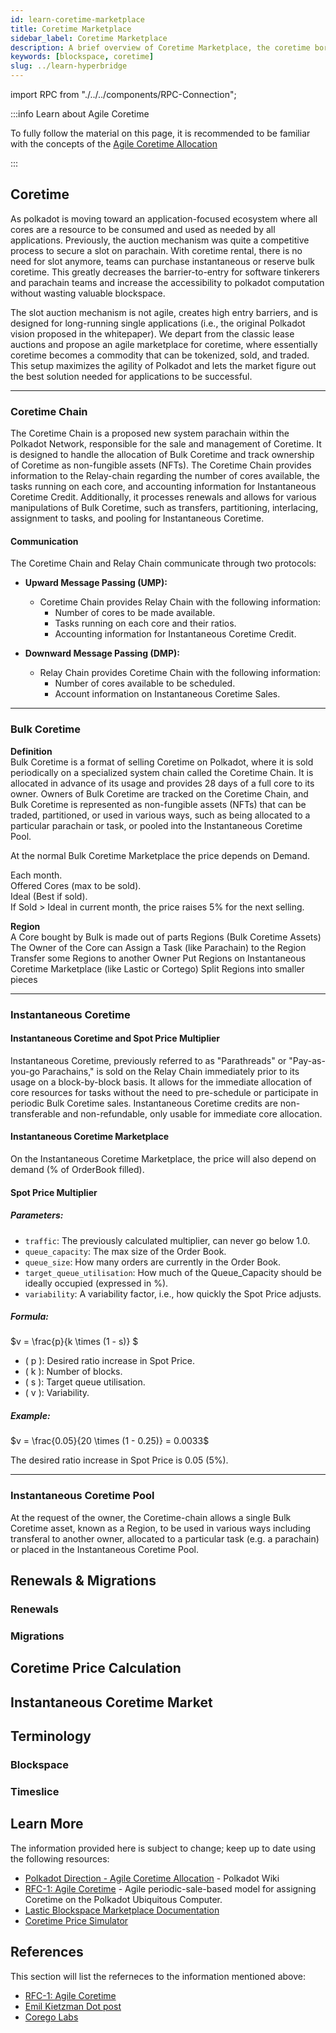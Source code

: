 ```yaml
---
id: learn-coretime-marketplace
title: Coretime Marketplace
sidebar_label: Coretime Marketplace
description: A brief overview of Coretime Marketplace, the coretime borker trade platform between parachains.
keywords: [blockspace, coretime]
slug: ../learn-hyperbridge
---
```


import RPC from "./../../components/RPC-Connection";

:::info Learn about Agile Coretime

To fully follow the material on this page, it is recommended to be familiar with the concepts of the [Agile Coretime Allocation](https://wiki.polkadot.network/docs/polkadot-direction#agile-coretime-allocation)

:::

## Coretime

<!-- Write the short summary of the coretime and the need of the Coretime Marketplace -->
As polkadot is moving toward an application-focused ecosystem where all cores are a resource to be consumed and used as needed by all applications. Previously, the auction mechanism was quite a competitive process to secure a slot on parachain. With coretime rental, there is no need for slot anymore, teams can purchase instantaneous or reserve bulk coretime. This greatly decreases the barrier-to-entry for software tinkerers and parachain teams and increase the accessibility to polkadot computation without wasting valuable blockspace.<br/>

The slot auction mechanism is not agile, creates high entry barriers, and is designed for long-running single applications (i.e., the original Polkadot vision proposed in the whitepaper). We depart from the classic lease auctions and propose an agile marketplace for coretime, where essentially coretime becomes a commodity that can be tokenized, sold, and traded. This setup maximizes the agility of Polkadot and lets the market figure out the best solution needed for applications to be successful.
***
### Coretime Chain

<!-- Breaking down the details of the concepts -->

The Coretime Chain is a proposed new system parachain within the Polkadot Network, responsible for the sale and management of Coretime. It is designed to handle the allocation of Bulk Coretime and track ownership of Coretime as non-fungible assets (NFTs). The Coretime Chain provides information to the Relay-chain regarding the number of cores available, the tasks running on each core, and accounting information for Instantaneous Coretime Credit. Additionally, it processes renewals and allows for various manipulations of Bulk Coretime, such as transfers, partitioning, interlacing, assignment to tasks, and pooling for Instantaneous Coretime.

#### Communication

The Coretime Chain and Relay Chain communicate through two protocols:

- **Upward Message Passing (UMP):**
  - Coretime Chain provides Relay Chain with the following information:
    - Number of cores to be made available.
    - Tasks running on each core and their ratios.
    - Accounting information for Instantaneous Coretime Credit.

- **Downward Message Passing (DMP):**
  - Relay Chain provides Coretime Chain with the following information:
    - Number of cores available to be scheduled.
    - Account information on Instantaneous Coretime Sales.


***
### Bulk Coretime

<!-- Breaking down the details of the concepts -->
**Definition**<br />
Bulk Coretime is a format of selling Coretime on Polkadot, where it is sold periodically on a specialized system chain called the Coretime Chain. It is allocated in advance of its usage and provides 28 days of a full core to its owner. Owners of Bulk Coretime are tracked on the Coretime Chain, and Bulk Coretime is represented as non-fungible assets (NFTs) that can be traded, partitioned, or used in various ways, such as being allocated to a particular parachain or task, or pooled into the Instantaneous Coretime Pool.

At the normal Bulk Coretime Marketplace the price depends on Demand.

Each month.<br />
Offered Cores (max to be sold).<br />
Ideal (Best if sold).<br />
If Sold > Ideal in current month, the price raises 5% for the next selling.




**Region**<br />
A Core bought by Bulk is made out of parts  Regions (Bulk Coretime Assets)
The Owner of the Core can
Assign a Task (like Parachain) to the Region
Transfer some Regions to another Owner
Put Regions on Instantaneous Coretime Marketplace (like Lastic or Cortego)
Split Regions into smaller pieces
***
### Instantaneous Coretime

<!-- Breaking down the details of the concepts -->
#### Instantaneous Coretime and Spot Price Multiplier

Instantaneous Coretime, previously referred to as "Parathreads" or "Pay-as-you-go Parachains," is sold on the Relay Chain immediately prior to its usage on a block-by-block basis. It allows for the immediate allocation of core resources for tasks without the need to pre-schedule or participate in periodic Bulk Coretime sales. Instantaneous Coretime credits are non-transferable and non-refundable, only usable for immediate core allocation.

#### Instantaneous Coretime Marketplace

On the Instantaneous Coretime Marketplace, the price will also depend on demand (% of OrderBook filled).

#### Spot Price Multiplier

##### Parameters:

- `traffic`: The previously calculated multiplier, can never go below 1.0.
- `queue_capacity`: The max size of the Order Book.
- `queue_size`: How many orders are currently in the Order Book.
- `target_queue_utilisation`: How much of the Queue_Capacity should be ideally occupied (expressed in %).
- `variability`: A variability factor, i.e., how quickly the Spot Price adjusts.

##### Formula:

$v = \frac{p}{k \times (1 - s)} $<br />

- \( p \): Desired ratio increase in Spot Price.
- \( k \): Number of blocks.
- \( s \): Target queue utilisation.
- \( v \): Variability.

##### Example:

$v = \frac{0.05}{20 \times (1 - 0.25)} = 0.0033$

The desired ratio increase in Spot Price is 0.05 (5%).
***
### Instantaneous Coretime Pool

<!-- Breaking down the details of the concepts -->
At the request of the owner, the Coretime-chain allows a single Bulk Coretime asset, known as a Region, to be used in various ways including transferal to another owner, allocated to a particular task (e.g. a parachain) or placed in the Instantaneous Coretime Pool. 
## Renewals & Migrations

<!-- Breaking down the details of the concepts -->

### Renewals

<!-- Breaking down the details of the concepts -->

### Migrations

<!-- Breaking down the details of the concepts -->

## Coretime Price Calculation

<!-- Breaking down the details of the concepts -->

## Instantaneous Coretime Market

<!-- Breaking down the details of the concepts -->

## Terminology

### Blockspace

<!-- Write the short definition of the blockspace -->

### Timeslice

<!-- Write the short definition of the timeslice -->

## Learn More

The information provided here is subject to change; keep up to date using the following resources:

- [Polkadot Direction - Agile Coretime Allocation](https://wiki.polkadot.network/docs/polkadot-direction#agile-coretime-allocation) - Polkadot Wiki
- [RFC-1: Agile Coretime](https://github.com/polkadot-fellows/RFCs/blob/6f29561a4747bbfd95307ce75cd949dfff359e39/text/0001-agile-coretime.md) - Agile periodic-sale-based model for assigning Coretime on the Polkadot Ubiquitous Computer.
- [Lastic Blockspace Marketplace Documentation](https://docs.lastic.xyz/)
- [Coretime Price Simulator](https://lastic.streamlit.app/)

<!-- Add more links about the pallet implementation and code reference -->
## References
This section will list the referneces to the information mentioned above:
- [RFC-1: Agile Coretime](https://github.com/polkadot-fellows/RFCs/blob/6f29561a4747bbfd95307ce75cd949dfff359e39/text/0001-agile-coretime.md)
- [Emil Kietzman Dot post](https://twitter.com/EmilKietzman/status/1720421050788217261?ref_src=twsrc%5Etfw%7Ctwcamp%5Etweetembed%7Ctwterm%5E1720421050788217261%7Ctwgr%5E7403a419adeb696bbc2cafa19015af89c1cf8036%7Ctwcon%5Es1_&ref_url=https%3A%2F%2Fwww.redditmedia.com%2Fmediaembed%2F17mvfq2%2F%3Fresponsive%3Dtrueis_nightmode%3Dtrue)
- [Corego Labs](https://github.com/CoregoLabs/Proposal)
